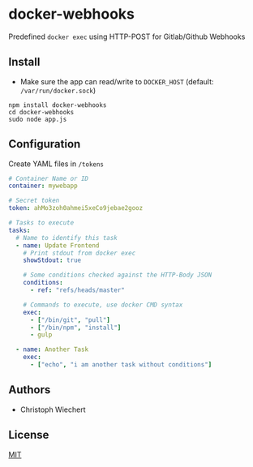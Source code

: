# docker-webhooks
Predefined `docker exec` using HTTP-POST for Gitlab/Github Webhooks

## Install

* Make sure the app can read/write to `DOCKER_HOST` (default: `/var/run/docker.sock`)

```shell
npm install docker-webhooks
cd docker-webhooks
sudo node app.js
```

## Configuration

Create YAML files in `/tokens`

```yaml
# Container Name or ID
container: mywebapp

# Secret token
token: ahMo3zoh0ahmei5xeCo9jebae2gooz

# Tasks to execute
tasks:
  # Name to identify this task
  - name: Update Frontend
    # Print stdout from docker exec
    showStdout: true

    # Some conditions checked against the HTTP-Body JSON
    conditions:
      - ref: "refs/heads/master"

    # Commands to execute, use docker CMD syntax
    exec:
      - ["/bin/git", "pull"]
      - ["/bin/npm", "install"]
      - gulp

  - name: Another Task
    exec:
      - ["echo", "i am another task without conditions"]
```


## Authors
* Christoph Wiechert



## License
  [MIT](LICENSE)